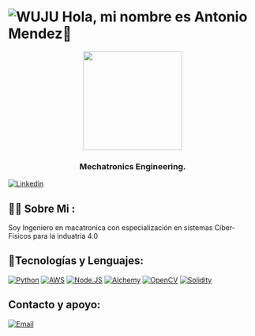 # ![WUJU]() Hola, mi nombre es Antonio Mendez👋

<div id="header" align="center">
    <img src="https://media.giphy.com/media/vWst8QUOKAot6MHEZe/giphy.gif" width="200" />
    <h3 align="center">Mechatronics Engineering.</h3>
</div>

[![Linkedin](https://img.shields.io/badge/LinkedIn-0077B5?style=for-the-badge&logo=linkedin&logoColor=white)](https://www.linkedin.com/in/antoniomj/)

## 👨‍💻 Sobre Mi :

Soy Ingeniero en macatronica con especialización en sistemas Ciber-Fisicos para la induatria 4.0

## 🔨Tecnologías y Lenguajes:

[![Python](https://img.shields.io/badge/Python-yellow?style=for-the-badge&logo=python&logoColor=white&labelColor=101010)]()
[![AWS](https://img.shields.io/badge/AWS-232F3E?style=for-the-badge&logo=amazon-aws&logoColor=white&labelColor=101010)]()
[![Node.JS](https://img.shields.io/badge/Node.JS-339933?style=for-the-badge&logo=node.js&logoColor=white&labelColor=101010)]()
[![Alchemy](https://img.shields.io/static/v1?style=for-the-badge&message=Alchemy&color=0C0C0E&logo=Alchemy&logoColor=FFFFFF)]()
[![OpenCV](https://img.shields.io/static/v1?style=for-the-badge&message=OpenCV&color=5C3EE8&logo=OpenCV&logoColor=FFFFFF&label=)]()
[![Solidity](https://img.shields.io/static/v1?style=for-the-badge&message=Solidity&color=363636&logo=Solidity&logoColor=FFFFFF&label=)]()

## Contacto y apoyo:

[![Email](<https://img.shields.io/badge/AntonioMendezJ@hotmail.com-email_personal_(respuesta_Rapida)-D14836?style=for-the-badge&logo=gmail&logoColor=white&labelColor=101010>)](AntonioMendezJ@hotmail.com)
